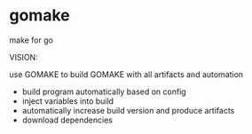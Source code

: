 # gomake
make for go

VISION:

use GOMAKE to build GOMAKE with all artifacts and automation

- build program automatically based on config
- inject variables into build
- automatically increase build version and produce artifacts
- download dependencies
